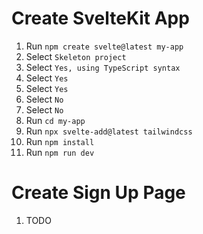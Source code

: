 # Create SvelteKit App

1. Run `npm create svelte@latest my-app`
2. Select `Skeleton project`
3. Select `Yes, using TypeScript syntax`
4. Select `Yes`
5. Select `Yes`
6. Select `No`
7. Select `No`
8. Run `cd my-app`
9. Run `npx svelte-add@latest tailwindcss`
10. Run `npm install`
11. Run `npm run dev`

# Create Sign Up Page

1. TODO
